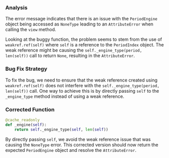 ### Analysis
The error message indicates that there is an issue with the `PeriodEngine` object being accessed as `NoneType` leading to an `AttributeError` when calling the `view` method.

Looking at the buggy function, the problem seems to stem from the use of `weakref.ref(self)` where `self` is a reference to the `PeriodIndex` object. The weak reference might be causing the `self._engine_type(period, len(self))` call to return `None`, resulting in the `AttributeError`.

### Bug Fix Strategy
To fix the bug, we need to ensure that the weak reference created using `weakref.ref(self)` does not interfere with the `self._engine_type(period, len(self))` call. One way to achieve this is by directly passing `self` to the `_engine_type` method instead of using a weak reference.

### Corrected Function
```python
@cache_readonly
def _engine(self):
    return self._engine_type(self, len(self))
```

By directly passing `self`, we avoid the weak reference issue that was causing the `NoneType` error. This corrected version should now return the expected `PeriodEngine` object and resolve the `AttributeError`.